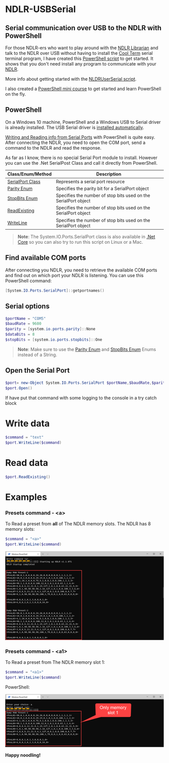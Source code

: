 # NDLR-USBSerial

## Serial communication over USB to the NDLR with PowerShell

For those NDLR-ers who want to play around with the [NDLR Librarian](https://github.com/Barilium8/The-NDLR-Librarian) and talk to the NDLR over USB without having to install the [Cool Term](https://github.com/Barilium8/The-NDLR-Librarian/wiki/0) serial terminal program, I have created this [PowerShell script](/blob/main/Allfiles/Labs/01/Solution/NDLRUSBSerial.ps1) to get started. It shows that you don't need install any program to communicate with your [NDLR](https://conductivelabs.com/). 

More info about getting started with the [NLDRUserSerial script](NDLR-USBSerial.md).

I also created a [PowerShell mini course](https://marcelmolenaarittraining.github.io/NDLR-USBSerial) to get started and learn PowerShell on the fly. 

## PowerShell 

On a Windows 10 machine, PowerShell and a Windows USB to Serial driver is already installed. The USB Serial driver is [installed automatically](https://docs.microsoft.com/en-us/windows-hardware/drivers/usbcon/usb-driver-installation-based-on-compatible-ids).

[Writing and Reading info from Serial Ports](https://devblogs.microsoft.com/powershell/writing-and-reading-info-from-serial-ports/) with PowerShell is quite easy. After connecting the NDLR, you need to open the COM port, send a command to the NDLR and read the response.

As far as I know, there is no special Serial Port module to install. However you can use the .Net SerialPost Class and call it directly from PowerShell.

| Class/Enum/Method | Description |
| - | - |
| [SerialPort Class](https://docs.microsoft.com/en-us/dotnet/api/system.io.ports.serialport) | Represents a serial port resource |
| [Parity Enum](https://docs.microsoft.com/en-us/dotnet/api/system.io.ports.parity) | Specifies the parity bit for a SerialPort object |
| [StopBits Enum](https://docs.microsoft.com/en-us/dotnet/api/system.io.ports.stopbits) | Specifies the number of stop bits used on the SerialPort object |
| [ReadExisting](https://docs.microsoft.com/en-us/dotnet/api/system.io.ports.serialport.readexisting) | Specifies the number of stop bits used on the SerialPort object |
| [WriteLine](https://docs.microsoft.com/en-us/dotnet/api/system.io.ports.serialport.writeline) | Specifies the number of stop bits used on the SerialPort object |

> **Note**: The System.IO.Ports.SerialPort class is also available in [.Net Core](https://www.nuget.org/packages/System.IO.Ports/) so you can also try to run this script on Linux or a Mac.

## Find available COM ports

After connecting you NDLR, you need to retrieve the available COM ports and find out on which port your NDLR is listening. You can use this PowerShell command:

```PowerShell
[System.IO.Ports.SerialPort]::getportnames()
```

## Serial options

```PowerShell
$portName = "COM5"
$baudRate = 9600
$parity = [system.io.ports.parity]::None
$dataBits = 8
$stopBits = [system.io.ports.stopbits]::One
```
> **Note**: Make sure to use the [Parity Enum](https://docs.microsoft.com/en-us/dotnet/api/system.io.ports.parity) and [StopBits Enum](https://docs.microsoft.com/en-us/dotnet/api/system.io.ports.stopbits) Enums instead of a String.

## Open the Serial Port

```PowerShell
$port= new-Object System.IO.Ports.SerialPort $portName,$baudRate,$parity,$dataBits,$stopBits
$port.Open()
```

If have put that command with some logging to the console in a try catch block

# Write data

```PowerShell
$command = "text"
$port.WriteLine($command)
```

# Read data

```PowerShell
$port.ReadExisting()
```

# Examples

### Presets command - \<a\>

To Read a preset from **all** of The NDLR memory slots. The NDLR has 8 memory slots:

```PowerShell
$command = "<a>"
$port.WriteLine($command)
```

![powershell_command_a](Instructions/Labs/images/powershell_commanda.png)

### Presets command - \<a1\>

To Read a preset from The NDLR memory slot 1:

```PowerShell
$command = "<a1>"
$port.WriteLine($command)
```

PowerShell:

![powershell_command_a1](Instructions/Labs/images/powershell_commanda1.png)

**Happy noodling!**
